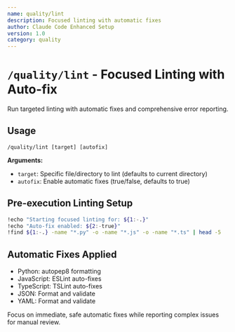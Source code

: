 ```yaml
---
name: quality/lint
description: Focused linting with automatic fixes
author: Claude Code Enhanced Setup
version: 1.0
category: quality
---
```


# `/quality/lint` - Focused Linting with Auto-fix

Run targeted linting with automatic fixes and comprehensive error reporting.

## Usage
```
/quality/lint [target] [autofix]
```

**Arguments:**
- `target`: Specific file/directory to lint (defaults to current directory)
- `autofix`: Enable automatic fixes (true/false, defaults to true)

## Pre-execution Linting Setup
```bash
!echo "Starting focused linting for: ${1:-.}"
!echo "Auto-fix enabled: ${2:-true}"
!find ${1:-.} -name "*.py" -o -name "*.js" -o -name "*.ts" | head -5
```

## Automatic Fixes Applied
- Python: autopep8 formatting
- JavaScript: ESLint auto-fixes
- TypeScript: TSLint auto-fixes
- JSON: Format and validate
- YAML: Format and validate

Focus on immediate, safe automatic fixes while reporting complex issues for manual review.